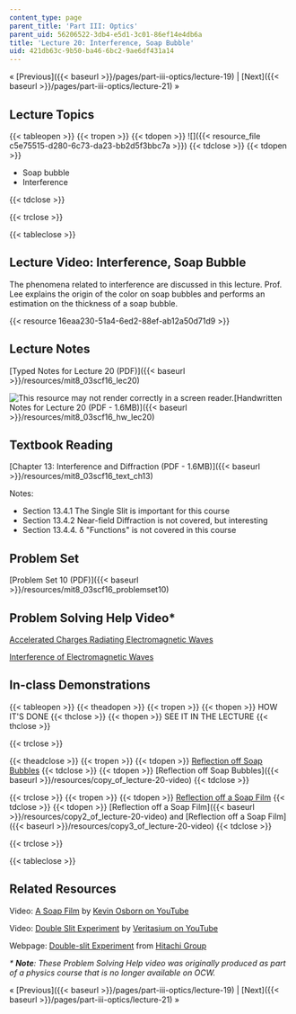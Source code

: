 ```yaml
---
content_type: page
parent_title: 'Part III: Optics'
parent_uid: 56206522-3db4-e5d1-3c01-86ef14e4db6a
title: 'Lecture 20: Interference, Soap Bubble'
uid: 421db63c-9b50-ba46-6bc2-9ae6df431a14
---
```


« [Previous]({{< baseurl >}}/pages/part-iii-optics/lecture-19) | [Next]({{< baseurl >}}/pages/part-iii-optics/lecture-21) »

Lecture Topics
--------------

{{< tableopen >}}
{{< tropen >}}
{{< tdopen >}}
![]({{< resource_file c5e75515-d280-6c73-da23-bb2d5f3bbc7a >}})
{{< tdclose >}}
{{< tdopen >}}


*   Soap bubble
*   Interference


{{< tdclose >}}

{{< trclose >}}

{{< tableclose >}}

Lecture Video: Interference, Soap Bubble
----------------------------------------

The phenomena related to interference are discussed in this lecture. Prof. Lee explains the origin of the color on soap bubbles and performs an estimation on the thickness of a soap bubble.

{{< resource 16eaa230-51a4-6ed2-88ef-ab12a50d71d9 >}}

Lecture Notes
-------------

[Typed Notes for Lecture 20 (PDF)]({{< baseurl >}}/resources/mit8_03scf16_lec20)

![This resource may not render correctly in a screen reader.](/images/inacessible.gif)[Handwritten Notes for Lecture 20 (PDF - 1.6MB)]({{< baseurl >}}/resources/mit8_03scf16_hw_lec20)

Textbook Reading
----------------

[Chapter 13: Interference and Diffraction (PDF - 1.6MB)]({{< baseurl >}}/resources/mit8_03scf16_text_ch13)

Notes:

*   Section 13.4.1 The Single Slit is important for this course
*   Section 13.4.2 Near-field Diffraction is not covered, but interesting
*   Section 13.4.4. δ "Functions" is not covered in this course

Problem Set
-----------

[Problem Set 10 (PDF)]({{< baseurl >}}/resources/mit8_03scf16_problemset10)

Problem Solving Help Video\*
----------------------------

[Accelerated Charges Radiating Electromagnetic Waves](/courses/res-8-005-vibrations-and-waves-problem-solving-fall-2012/pages/problem-solving-videos/accelerated-charges-radiating-electromagnetic-waves-1)

[Interference of Electromagnetic Waves](/courses/res-8-005-vibrations-and-waves-problem-solving-fall-2012/pages/problem-solving-videos/interference-of-electromagnetic-waves-1)

In-class Demonstrations
-----------------------

{{< tableopen >}}
{{< theadopen >}}
{{< tropen >}}
{{< thopen >}}
HOW IT'S DONE
{{< thclose >}}
{{< thopen >}}
SEE IT IN THE LECTURE
{{< thclose >}}

{{< trclose >}}

{{< theadclose >}}
{{< tropen >}}
{{< tdopen >}}
[Reflection off Soap Bubbles](http://tsgphysics.mit.edu/front/?page=demo.php&letnum=P%207&show=0)
{{< tdclose >}}
{{< tdopen >}}
[Reflection off Soap Bubbles]({{< baseurl >}}/resources/copy_of_lecture-20-video)
{{< tdclose >}}

{{< trclose >}}
{{< tropen >}}
{{< tdopen >}}
[Reflection off a Soap Film](http://tsgphysics.mit.edu/front/?page=demo.php&letnum=P%208&show=0)
{{< tdclose >}}
{{< tdopen >}}
[Reflection off a Soap Film]({{< baseurl >}}/resources/copy2_of_lecture-20-video) and [Reflection off a Soap Film]({{< baseurl >}}/resources/copy3_of_lecture-20-video)
{{< tdclose >}}

{{< trclose >}}

{{< tableclose >}}

Related Resources
-----------------

Video: [A Soap Film](https://www.youtube.com/watch?v=2CZUhW73YX8) by [Kevin Osborn on YouTube](https://www.youtube.com/channel/UCbYWDju-4RCtlCMK4mj9euQ)

Video: [Double Slit Experiment](https://www.youtube.com/watch?v=Iuv6hY6zsd0) by [Veritasium on YouTube](https://www.youtube.com/channel/UCHnyfMqiRRG1u-2MsSQLbXA)

Webpage: [Double-slit Experiment](http://www.hitachi.com/rd/portal/highlight/quantum/index.html#anc04) from [Hitachi Group](http://www.hitachi.com/)

_\* **Note**: These Problem Solving Help video was originally produced as part of a physics course that is no longer available on OCW._

« [Previous]({{< baseurl >}}/pages/part-iii-optics/lecture-19) | [Next]({{< baseurl >}}/pages/part-iii-optics/lecture-21) »